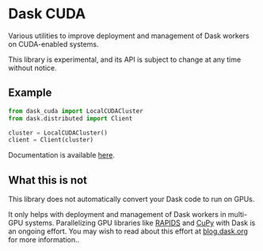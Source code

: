 Dask CUDA
=========

Various utilities to improve deployment and management of Dask workers on
CUDA-enabled systems.

This library is experimental, and its API is subject to change at any time
without notice.

Example
-------

```python
from dask_cuda import LocalCUDACluster
from dask.distributed import Client

cluster = LocalCUDACluster()
client = Client(cluster)
```

Documentation is available [here](https://dask-cuda.readthedocs.io/).

What this is not
----------------

This library does not automatically convert your Dask code to run on GPUs.

It only helps with deployment and management of Dask workers in multi-GPU
systems.  Parallelizing GPU libraries like [RAPIDS](https://rapids.ai) and
[CuPy](https://cupy.chainer.org) with Dask is an ongoing effort.  You may wish
to read about this effort at [blog.dask.org](https://blog.dask.org) for more
information..

